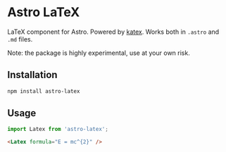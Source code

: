 # Astro LaTeX

LaTeX component for Astro. Powered by [katex](https://katex.org). Works both in `.astro` and `.md` files.

Note: the package is highly experimental, use at your own risk.

## Installation

```bash
npm install astro-latex
```

## Usage

```js
import Latex from 'astro-latex';
```

```html
<Latex formula="E = mc^{2}" />
```
